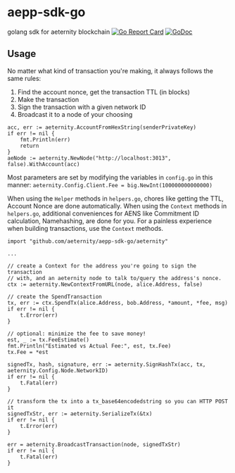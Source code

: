 # aepp-sdk-go

golang sdk for aeternity blockchain
[![Go Report Card](https://goreportcard.com/badge/github.com/aeternity/aepp-sdk-go)](https://goreportcard.com/report/github.com/aeternity/aepp-sdk-go) [![GoDoc](https://godoc.org/github.com/aeternity/aepp-sdk-go?status.svg)](https://godoc.org/github.com/aeternity/aepp-sdk-go)


## Usage
No matter what kind of transaction you're making, it always follows the same rules:
1. Find the account nonce, get the transaction TTL (in blocks)
2. Make the transaction
3. Sign the transaction with a given network ID
4. Broadcast it to a node of your choosing

```
acc, err := aeternity.AccountFromHexString(senderPrivateKey)
if err != nil {
    fmt.Println(err)
    return
}
aeNode := aeternity.NewNode("http://localhost:3013", false).WithAccount(acc)
```

Most parameters are set by modifying the variables in `config.go` in this manner:
`aeternity.Config.Client.Fee = big.NewInt(100000000000000)`

When using the `Helper` methods in `helpers.go`, chores like getting the TTL, Account Nonce are done automatically.
When using the `Context` methods in `helpers.go`, additional conveniences for AENS like Commitment ID calculation, Namehashing, are done for you.
For a painless experience when building transactions, use the `Context` methods.
```
import "github.com/aeternity/aepp-sdk-go/aeternity"

...

// create a Context for the address you're going to sign the transaction
// with, and an aeternity node to talk to/query the address's nonce.
ctx := aeternity.NewContextFromURL(node, alice.Address, false)

// create the SpendTransaction
tx, err := ctx.SpendTx(alice.Address, bob.Address, *amount, *fee, msg)
if err != nil {
    t.Error(err)
}

// optional: minimize the fee to save money!
est, _ := tx.FeeEstimate()
fmt.Println("Estimated vs Actual Fee:", est, tx.Fee)
tx.Fee = *est

signedTx, hash, signature, err := aeternity.SignHashTx(acc, tx, aeternity.Config.Node.NetworkID)
if err != nil {
    t.Fatal(err)
}

// transform the tx into a tx_base64encodedstring so you can HTTP POST it
signedTxStr, err := aeternity.SerializeTx(&tx)
if err != nil {
    t.Error(err)
}

err = aeternity.BroadcastTransaction(node, signedTxStr)
if err != nil {
    t.Fatal(err)
}
```